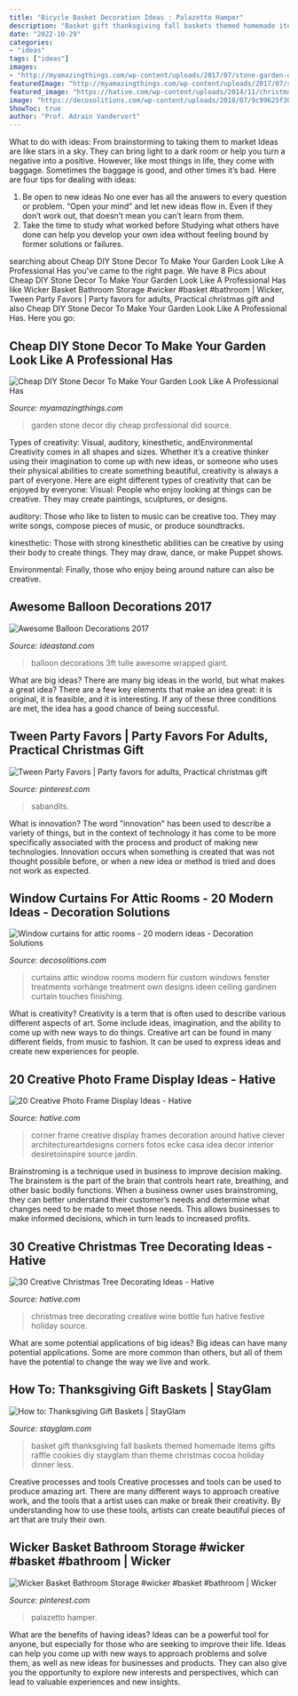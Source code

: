 ```yaml
---
title: "Bicycle Basket Decoration Ideas : Palazetto Hamper"
description: "Basket gift thanksgiving fall baskets themed homemade items gifts raffle cookies diy stayglam than theme christmas cocoa holiday dinner less"
date: "2022-10-29"
categories:
- "ideas"
tags: ["ideas"]
images:
- "http://myamazingthings.com/wp-content/uploads/2017/07/stone-garden-decor-1.jpg"
featuredImage: "http://myamazingthings.com/wp-content/uploads/2017/07/stone-garden-decor-1.jpg"
featured_image: "https://hative.com/wp-content/uploads/2014/11/christmas-tree-decorating-ideas/7-christmas-tree-decorating-ideas.jpg"
image: "https://decosolitions.com/wp-content/uploads/2018/07/9c99625f30975b9695e4aa431c2610bf.jpeg"
ShowToc: true
author: "Prof. Adrain Vandervort"
---
```



What to do with ideas: From brainstorming to taking them to market
Ideas are like stars in a sky. They can bring light to a dark room or help you turn a negative into a positive. However, like most things in life, they come with baggage. Sometimes the baggage is good, and other times it’s bad. Here are four tips for dealing with ideas:
1. Be open to new ideas 
No one ever has all the answers to every question or problem. “Open your mind” and let new ideas flow in. Even if they don’t work out, that doesn’t mean you can’t learn from them. 
2. Take the time to study what worked before 
Studying what others have done can help you develop your own idea without feeling bound by former solutions or failures.

	

		
searching about Cheap DIY Stone Decor To Make Your Garden Look Like A Professional Has you've came to the right page. We have 8 Pics about Cheap DIY Stone Decor To Make Your Garden Look Like A Professional Has like Wicker Basket Bathroom Storage #wicker #basket #bathroom | Wicker, Tween Party Favors | Party favors for adults, Practical christmas gift and also Cheap DIY Stone Decor To Make Your Garden Look Like A Professional Has. Here you go:
		
    
## Cheap DIY Stone Decor To Make Your Garden Look Like A Professional Has

<img loading=lazy src="http://myamazingthings.com/wp-content/uploads/2017/07/stone-garden-decor-1.jpg" onerror="this.onerror=null;this.src='https://tse2.mm.bing.net/th?id=OIP.CqluY7ghhFwtQFzsbFBIngHaJ3&amp;pid=15.1';" alt="Cheap DIY Stone Decor To Make Your Garden Look Like A Professional Has">

_Source: myamazingthings.com_

>garden stone decor diy cheap professional did source. 

	

Types of creativity: Visual, auditory, kinesthetic, andEnvironmental
Creativity comes in all shapes and sizes. Whether it’s a creative thinker using their imagination to come up with new ideas, or someone who uses their physical abilities to create something beautiful, creativity is always a part of everyone. Here are eight different types of creativity that can be enjoyed by everyone: 
Visual: People who enjoy looking at things can be creative. They may create paintings, sculptures, or designs.

 auditory: Those who like to listen to music can be creative too. They may write songs, compose pieces of music, or produce soundtracks.

kinesthetic: Those with strong kinesthetic abilities can be creative by using their body to create things. They may draw, dance, or make Puppet shows.

Environmental: Finally, those who enjoy being around nature can also be creative.

    
## Awesome Balloon Decorations 2017

<img loading=lazy src="https://ideastand.com/wp-content/uploads/2016/04/balloon-decorations/21-balloon-decoration-ideas.jpg" onerror="this.onerror=null;this.src='https://tse1.mm.bing.net/th?id=OIP.eSyVALdfcWGAubUCqbPbGAHaJ3&amp;pid=15.1';" alt="Awesome Balloon Decorations 2017">

_Source: ideastand.com_

>balloon decorations 3ft tulle awesome wrapped giant. 

	

What are big ideas?
There are many big ideas in the world, but what makes a great idea? There are a few key elements that make an idea great: it is original, it is feasible, and it is interesting. If any of these three conditions are met, the idea has a good chance of being successful.

    
## Tween Party Favors | Party Favors For Adults, Practical Christmas Gift

<img loading=lazy src="https://i.pinimg.com/736x/1c/d3/f9/1cd3f920ce9f2d9da1a1d2c4ea5281b9.jpg" onerror="this.onerror=null;this.src='https://tse1.mm.bing.net/th?id=OIP.1YkPTsMeCHxLoBD8fUdDngHaJ3&amp;pid=15.1';" alt="Tween Party Favors | Party favors for adults, Practical christmas gift">

_Source: pinterest.com_

>sabandits. 

	

What is innovation?
The word "innovation" has been used to describe a variety of things, but in the context of technology it has come to be more specifically associated with the process and product of making new technologies. Innovation occurs when something is created that was not thought possible before, or when a new idea or method is tried and does not work as expected.

    
## Window Curtains For Attic Rooms - 20 Modern Ideas - Decoration Solutions

<img loading=lazy src="https://decosolitions.com/wp-content/uploads/2018/07/9c99625f30975b9695e4aa431c2610bf.jpeg" onerror="this.onerror=null;this.src='https://tse4.mm.bing.net/th?id=OIP.2Mf5yBquB9ViYTHzjeHrpAHaJ6&amp;pid=15.1';" alt="Window curtains for attic rooms - 20 modern ideas - Decoration Solutions">

_Source: decosolitions.com_

>curtains attic window rooms modern für custom windows fenster treatments vorhänge treatment own designs ideen ceiling gardinen curtain touches finishing. 

	

What is creativity?
Creativity is a term that is often used to describe various different aspects of art. Some include ideas, imagination, and the ability to come up with new ways to do things. Creative art can be found in many different fields, from music to fashion. It can be used to express ideas and create new experiences for people.

    
## 20 Creative Photo Frame Display Ideas - Hative

<img loading=lazy src="http://hative.com/wp-content/uploads/2014/08/photo-frame-ideas/5-photo-frame-around-corner.jpg" onerror="this.onerror=null;this.src='https://tse3.mm.bing.net/th?id=OIP.r4PggnZlnCafjFdPvt4uuQHaLc&amp;pid=15.1';" alt="20 Creative Photo Frame Display Ideas - Hative">

_Source: hative.com_

>corner frame creative display frames decoration around hative clever architectureartdesigns corners fotos ecke casa idea decor interior desiretoinspire source jardin. 

	

Brainstroming is a technique used in business to improve decision making. The brainstem is the part of the brain that controls heart rate, breathing, and other basic bodily functions. When a business owner uses brainstroming, they can better understand their customer’s needs and determine what changes need to be made to meet those needs. This allows businesses to make informed decisions, which in turn leads to increased profits.

    
## 30 Creative Christmas Tree Decorating Ideas - Hative

<img loading=lazy src="https://hative.com/wp-content/uploads/2014/11/christmas-tree-decorating-ideas/7-christmas-tree-decorating-ideas.jpg" onerror="this.onerror=null;this.src='https://tse1.mm.bing.net/th?id=OIP.g4IEa6T-bzO3XhIDDIgNvgHaLH&amp;pid=15.1';" alt="30 Creative Christmas Tree Decorating Ideas - Hative">

_Source: hative.com_

>christmas tree decorating creative wine bottle fun hative festive holiday source. 

	

What are some potential applications of big ideas?
Big ideas can have many potential applications. Some are more common than others, but all of them have the potential to change the way we live and work.

    
## How To: Thanksgiving Gift Baskets | StayGlam

<img loading=lazy src="https://stayglam.com/wp-content/uploads/2014/11/Thanksgiving-Gift-Basket-6.jpg" onerror="this.onerror=null;this.src='https://tse2.mm.bing.net/th?id=OIP.XRx5xn4M9xsz3NoHQo7TvwHaFj&amp;pid=15.1';" alt="How to: Thanksgiving Gift Baskets | StayGlam">

_Source: stayglam.com_

>basket gift thanksgiving fall baskets themed homemade items gifts raffle cookies diy stayglam than theme christmas cocoa holiday dinner less. 

	

Creative processes and tools
Creative processes and tools can be used to produce amazing art. There are many different ways to approach creative work, and the tools that a artist uses can make or break their creativity. By understanding how to use these tools, artists can create beautiful pieces of art that are truly their own.

    
## Wicker Basket Bathroom Storage #wicker #basket #bathroom | Wicker

<img loading=lazy src="https://i.pinimg.com/736x/94/49/9e/94499ee205291a5361e02a344b982b22.jpg" onerror="this.onerror=null;this.src='https://tse1.mm.bing.net/th?id=OIP.OuyyfuaohhnlGL9Efj6ydwHaLH&amp;pid=15.1';" alt="Wicker Basket Bathroom Storage #wicker #basket #bathroom | Wicker">

_Source: pinterest.com_

>palazetto hamper. 

	

What are the benefits of having ideas?
Ideas can be a powerful tool for anyone, but especially for those who are seeking to improve their life. Ideas can help you come up with new ways to approach problems and solve them, as well as new ideas for businesses and products. They can also give you the opportunity to explore new interests and perspectives, which can lead to valuable experiences and new insights.

